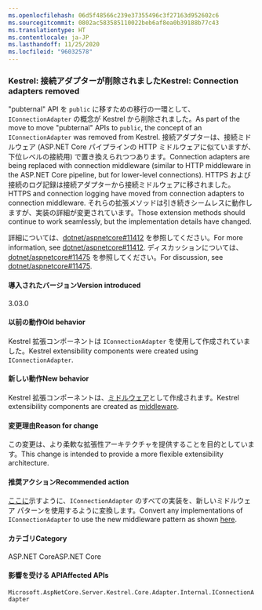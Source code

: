 ```yaml
---
ms.openlocfilehash: 06d5f48566c239e37355496c3f27163d952602c6
ms.sourcegitcommit: 0802ac583585110022beb6af8ea0b39188b77c43
ms.translationtype: HT
ms.contentlocale: ja-JP
ms.lasthandoff: 11/25/2020
ms.locfileid: "96032578"
---
```

### <a name="kestrel-connection-adapters-removed"></a><span data-ttu-id="56063-101">Kestrel: 接続アダプターが削除されました</span><span class="sxs-lookup"><span data-stu-id="56063-101">Kestrel: Connection adapters removed</span></span>

<span data-ttu-id="56063-102">"pubternal" API を `public` に移すための移行の一環として、`IConnectionAdapter` の概念が Kestrel から削除されました。</span><span class="sxs-lookup"><span data-stu-id="56063-102">As part of the move to move "pubternal" APIs to `public`, the concept of an `IConnectionAdapter` was removed from Kestrel.</span></span> <span data-ttu-id="56063-103">接続アダプターは、接続ミドルウェア (ASP.NET Core パイプラインの HTTP ミドルウェアに似ていますが、下位レベルの接続用) で置き換えられつつあります。</span><span class="sxs-lookup"><span data-stu-id="56063-103">Connection adapters are being replaced with connection middleware (similar to HTTP middleware in the ASP.NET Core pipeline, but for lower-level connections).</span></span> <span data-ttu-id="56063-104">HTTPS および接続のログ記録は接続アダプターから接続ミドルウェアに移されました。</span><span class="sxs-lookup"><span data-stu-id="56063-104">HTTPS and connection logging have moved from connection adapters to connection middleware.</span></span> <span data-ttu-id="56063-105">それらの拡張メソッドは引き続きシームレスに動作しますが、実装の詳細が変更されています。</span><span class="sxs-lookup"><span data-stu-id="56063-105">Those extension methods should continue to work seamlessly, but the implementation details have changed.</span></span>

<span data-ttu-id="56063-106">詳細については、[dotnet/aspnetcore#11412](https://github.com/dotnet/aspnetcore/pull/11412) を参照してください。</span><span class="sxs-lookup"><span data-stu-id="56063-106">For more information, see [dotnet/aspnetcore#11412](https://github.com/dotnet/aspnetcore/pull/11412).</span></span> <span data-ttu-id="56063-107">ディスカッションについては、[dotnet/aspnetcore#11475](https://github.com/dotnet/aspnetcore/issues/11475) を参照してください。</span><span class="sxs-lookup"><span data-stu-id="56063-107">For discussion, see [dotnet/aspnetcore#11475](https://github.com/dotnet/aspnetcore/issues/11475).</span></span>

#### <a name="version-introduced"></a><span data-ttu-id="56063-108">導入されたバージョン</span><span class="sxs-lookup"><span data-stu-id="56063-108">Version introduced</span></span>

<span data-ttu-id="56063-109">3.0</span><span class="sxs-lookup"><span data-stu-id="56063-109">3.0</span></span>

#### <a name="old-behavior"></a><span data-ttu-id="56063-110">以前の動作</span><span class="sxs-lookup"><span data-stu-id="56063-110">Old behavior</span></span>

<span data-ttu-id="56063-111">Kestrel 拡張コンポーネントは `IConnectionAdapter` を使用して作成されていました。</span><span class="sxs-lookup"><span data-stu-id="56063-111">Kestrel extensibility components were created using `IConnectionAdapter`.</span></span>

#### <a name="new-behavior"></a><span data-ttu-id="56063-112">新しい動作</span><span class="sxs-lookup"><span data-stu-id="56063-112">New behavior</span></span>

<span data-ttu-id="56063-113">Kestrel 拡張コンポーネントは、[ミドルウェア](https://github.com/dotnet/aspnetcore/pull/11412/files#diff-89acc06acf1b2e96bbdb811ce523619f)として作成されます。</span><span class="sxs-lookup"><span data-stu-id="56063-113">Kestrel extensibility components are created as [middleware](https://github.com/dotnet/aspnetcore/pull/11412/files#diff-89acc06acf1b2e96bbdb811ce523619f).</span></span>

#### <a name="reason-for-change"></a><span data-ttu-id="56063-114">変更理由</span><span class="sxs-lookup"><span data-stu-id="56063-114">Reason for change</span></span>

<span data-ttu-id="56063-115">この変更は、より柔軟な拡張性アーキテクチャを提供することを目的としています。</span><span class="sxs-lookup"><span data-stu-id="56063-115">This change is intended to provide a more flexible extensibility architecture.</span></span>

#### <a name="recommended-action"></a><span data-ttu-id="56063-116">推奨アクション</span><span class="sxs-lookup"><span data-stu-id="56063-116">Recommended action</span></span>

<span data-ttu-id="56063-117">[ここに](https://github.com/dotnet/aspnetcore/pull/11412/files#diff-89acc06acf1b2e96bbdb811ce523619f)示すように、`IConnectionAdapter` のすべての実装を、新しいミドルウェア パターンを使用するように変換します。</span><span class="sxs-lookup"><span data-stu-id="56063-117">Convert any implementations of `IConnectionAdapter` to use the new middleware pattern as shown [here](https://github.com/dotnet/aspnetcore/pull/11412/files#diff-89acc06acf1b2e96bbdb811ce523619f).</span></span>

#### <a name="category"></a><span data-ttu-id="56063-118">カテゴリ</span><span class="sxs-lookup"><span data-stu-id="56063-118">Category</span></span>

<span data-ttu-id="56063-119">ASP.NET Core</span><span class="sxs-lookup"><span data-stu-id="56063-119">ASP.NET Core</span></span>

#### <a name="affected-apis"></a><span data-ttu-id="56063-120">影響を受ける API</span><span class="sxs-lookup"><span data-stu-id="56063-120">Affected APIs</span></span>

`Microsoft.AspNetCore.Server.Kestrel.Core.Adapter.Internal.IConnectionAdapter`

<!-- 

#### Affected APIs

`T:Microsoft.AspNetCore.Server.Kestrel.Core.Adapter.Internal.IConnectionAdapter`

-->
